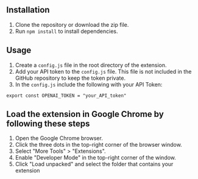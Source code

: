 ## Installation

1. Clone the repository or download the zip file.
2. Run `npm install` to install dependencies.

## Usage

1. Create a `config.js` file in the root directory of the extension.
2. Add your API token to the `config.js` file. This file is not included in the GitHub repository to keep the token private.
3. In the `config.js` include the following with your API Token:

 ``export const OPENAI_TOKEN = "your_API_token"``

## Load the extension in Google Chrome by following these steps

1. Open the Google Chrome browser.
2. Click the three dots in the top-right corner of the browser window.
3. Select "More Tools" > "Extensions".
4. Enable "Developer Mode" in the top-right corner of the window.
5. Click "Load unpacked" and select the folder that contains your extension
